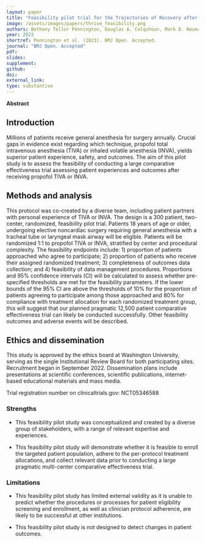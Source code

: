```yaml
---
layout: paper
title: "Feasibility pilot trial for the Trajectories of Recovery after Intravenous propofol versus inhaled VolatilE anesthesia (THRIVE) Pragmatic Randomized Controlled Trial"
image: /assets/images/papers/thrive_feasibility.png
authors: Bethany Tellor Pennington, Douglas A. Colquhoun, Mark D. Neuman, Mary C Politi, Allison Janda, Cathie Spino, Zhenke Wu, Steven Thelen-Perry, Sathish S. Kumar, Stephen H. Gregory, Michael S. Avidan, Sachin Kheterpal, for the THRIVE research group
year: 2023
shortref: Pennington et al. (2023). BMJ Open. Accepted.
journal: "BMJ Open. Accepted"
pdf: 
slides: 
supplement:
github: 
doi: 
external_link: 
type: substantive
---
```


**Abstract**

## Introduction 

Millions of patients receive general anesthesia for surgery annually. Crucial gaps in evidence exist regarding which technique, propofol total intravenous anesthesia (TIVA) or inhaled volatile anesthesia (INVA), yields superior patient experience, safety, and outcomes. The aim of this pilot study is to assess the feasibility of conducting a large comparative effectiveness trial assessing patient experiences and outcomes after receiving propofol TIVA or INVA.

## Methods and analysis 

This protocol was co-created by a diverse team, including patient partners with personal experience of TIVA or INVA. The design is a 300 patient, two-center, randomized, feasibility pilot trial. Patients 18 years of age or older, undergoing elective noncardiac surgery requiring general anesthesia with a tracheal tube or laryngeal mask airway will be eligible. Patients will be randomized 1:1 to propofol TIVA or INVA, stratified by center and procedural complexity. The feasibility endpoints include: 1) proportion of patients approached who agree to participate; 2) proportion of patients who receive their assigned randomized treatment; 3) completeness of outcomes data collection; and 4) feasibility of data management procedures. Proportions and 95% confidence intervals (CI) will be calculated to assess whether pre-specified thresholds are met for the feasibility parameters. If the lower bounds of the 95% CI are above the thresholds of 10% for the proportion of patients agreeing to participate among those approached and 80% for compliance with treatment allocation for each randomized treatment group, this will suggest that our planned pragmatic 12,500 patient comparative effectiveness trial can likely be conducted successfully. Other feasibility outcomes and adverse events will be described.

## Ethics and dissemination 

This study is approved by the ethics board at Washington University, serving as the single Institutional Review Board for both participating sites. Recruitment began in September 2022. Dissemination plans include presentations at scientific conferences, scientific publications, internet-based educational materials and mass media.

Trial registration number on clinicaltrials.gov: NCT05346588

### Strengths

* This feasibility pilot study was conceptualized and created by a diverse group of stakeholders, with a range of relevant expertise and experiences.

* This feasibility pilot study will demonstrate whether it is feasible to enroll the targeted patient population, adhere to the per-protocol treatment allocations, and collect relevant data prior to conducting a large pragmatic multi-center comparative effectiveness trial.

### Limitations

* This feasibility pilot study has limited external validity as it is unable to predict whether the procedures or processes for patient eligibility screening and enrollment, as well as clinician protocol adherence, are likely to be successful at other institutions.

* This feasibility pilot study is not designed to detect changes in patient outcomes.